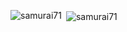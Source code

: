 <p><img align="left" src="https://github-readme-stats.vercel.app/api/top-langs?username=codlinsh&show_icons=true&locale=en&layout=compact" alt="samurai71" /></p>

<p>&nbsp;<img align="center" src="https://github-readme-stats.vercel.app/api?username=codlinsh&show_icons=true&locale=en" alt="samurai71" /></p>
